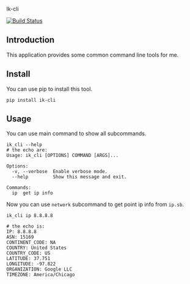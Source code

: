 Ik-cli

[![Build Status](https://travis-ci.org/MerleLiuKun/ik-cli.svg?branch=master)](https://travis-ci.org/MerleLiuKun/ik-cli)

## Introduction

This application provides some common command line tools for me.

## Install

You can use pip to install this tool.

```shell script
pip install ik-cli
```

## Usage

You can use main command to show all subcommands.

```shell script
ik_cli --help
# the echo are:
Usage: ik_cli [OPTIONS] COMMAND [ARGS]...

Options:
  -v, --verbose  Enable verbose mode.
  --help         Show this message and exit.

Commands:
  ip  get ip info

```

Now you can use `network` subcommand to get point ip info from `ip.sb`.

```shell script
ik_cli ip 8.8.8.8

# the echo is:
IP: 8.8.8.8
ASN: 15169
CONTINENT_CODE: NA
COUNTRY: United States
COUNTRY_CODE: US
LATITUDE: 37.751
LONGITUDE: -97.822
ORGANIZATION: Google LLC
TIMEZONE: America/Chicago
```